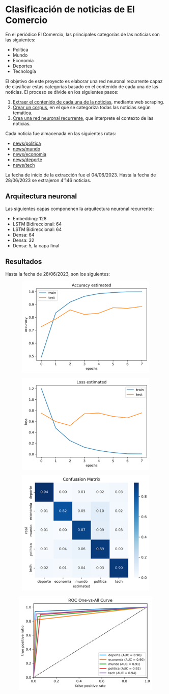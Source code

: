 # Clasificación de noticias de El Comercio
En el periódico El Comercio, las principales categorías de las noticias son las siguientes:
- Política
- Mundo
- Economía
- Deportes
- Tecnología

El objetivo de este proyecto es elaborar una red neuronal recurrente capaz de clasificar estas categorías basado en el contenido de cada una de las noticias. El proceso se divide en los siguientes pasos:
1. [Extraer el contenido de cada una de la noticias](https://github.com/mauricioalvaradoo/classification_news/blob/master/1_scraping.py), mediante web scraping.
2. [Crear un corpus](https://github.com/mauricioalvaradoo/classification_news/blob/master/2_corpus.py), en el que se categoriza todas las noticias según temática.
3. [Crea una red neuronal recurrente](https://github.com/mauricioalvaradoo/classification_news/blob/master/3_classification.py), que interprete el contexto de las noticias.

Cada noticia fue almacenada en las siguientes rutas:
- [news/politica](https://github.com/mauricioalvaradoo/classification_news/blob/master/news/politica)
- [news/mundo](https://github.com/mauricioalvaradoo/classification_news/blob/master/news/mundo)
- [news/economia](https://github.com/mauricioalvaradoo/classification_news/blob/master/news/economia)
- [news/deporte](https://github.com/mauricioalvaradoo/classification_news/blob/master/news/deporte)
- [news/tech](https://github.com/mauricioalvaradoo/classification_news/blob/master/news/tech)

La fecha de inicio de la extracción fue el 04/06/2023. Hasta la fecha de 28/06/2023 se extrajeron 4'146 noticias.


## Arquitectura neuronal
Las siguientes capas componenen la arquitectura neuronal recurrente:
* Embedding: 128
* LSTM Bidireccional: 64
* LSTM Bidireccional: 64
* Densa: 64
* Densa: 32
* Densa: 5, la capa final


## Resultados
Hasta la fecha de 28/06/2023, son los siguientes:
<p align='center'>
      <img src='figures/accuracy.png' width='400'>
</p>
<p align='center'>
      <img src='figures/loss.png' width='400'>
</p>
<p align='center'>
      <img src='figures/confussion_matrix.png' width='400'>
</p>
<p align='center'>
      <img src='figures/roc.png' width='420'>
</p>

